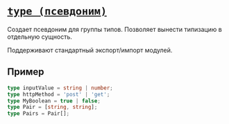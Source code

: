 # [`type (псевдоним)`](../index.md)

Создает псевдоним для группы типов. Позволяет вынести типизацию в отдельную сущность.

Поддерживают стандартный экспорт/импорт модулей.

## Пример

```ts
type inputValue = string | number;
type httpMethod = 'post' | 'get';
type MyBoolean = true | false;
type Pair = [string, string];
type Pairs = Pair[];
```







